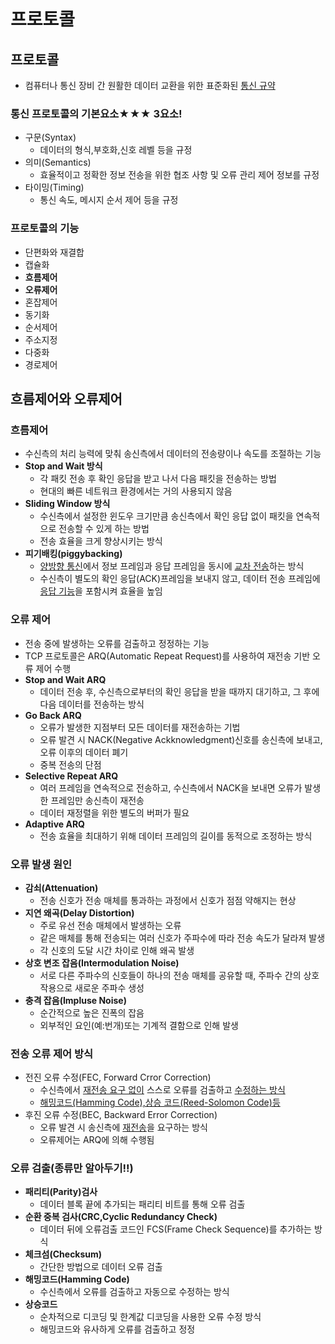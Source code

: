 # 프로토콜
## 프로토콜
- 컴퓨터나 통신 장비 간 원활한 데이터 교환을 위한 표준화된 <u>통신 규약</u>

### 통신 프로토콜의 기본요소★★★ 3요소!
- 구문(Syntax)
  - 데이터의 형식,부호화,신호 레벨 등을 규정
- 의미(Semantics)
  - 효율적이고 정확한 정보 전송을 위한 협조 사항 및 오류 관리 제어 정보를 규정
- 타이밍(Timing)
  - 통신 속도, 메시지 순서 제어 등을 규정

### 프로토콜의 기능
- 단편화와 재결합
- 캡슐화
- **흐름제어**
- **오류제어**
- 혼잡제어
- 동기화
- 순서제어
- 주소지정
- 다중화
- 경로제어

## 흐름제어와 오류제어
### 흐름제어
- 수신측의 처리 능력에 맞춰 송신측에서 데이터의 전송량이나 속도를 조절하는 기능
- **Stop and Wait 방식**
  - 각 패킷 전송 후 확인 응답을 받고 나서 다음 패킷을 전송하는 방법
  - 현대의 빠른 네트워크 환경에서는 거의 사용되지 않음
- **Sliding Window 방식**
  - 수신측에서 설정한 윈도우 크기만큼 송신측에서 확인 응답 없이 패킷을 연속적으로 전송할 수 있게 하는 방법
  - 전송 효율을 크게 향상시키는 방식
- **피기배킹(piggybacking)**
  - <u>양방향 통신</u>에서 정보 프레임과 응답 프레임을 동시에 <u>교차 전송</u>하는 방식
  - 수신측이 별도의 확인 응답(ACK)프레임을 보내지 않고, 데이터 전송 프레임에 <u>응답 기능</u>을 포함시켜 효율을 높임

### 오류 제어
- 전송 중에 발생하는 오류를 검출하고 정정하는 기능
- TCP 프로토콜은 ARQ(Automatic Repeat Request)를 사용하여 재전송 기반 오류 제어 수행
- **Stop and Wait ARQ**
  - 데이터 전송 후, 수신측으로부터의 확인 응답을 받을 때까지 대기하고, 그 후에 다음 데이터를 전송하는 방식
- **Go Back ARQ**
  - 오류가 발생한 지점부터 모든 데이터를 재전송하는 기법
  - 오류 발견 시 NACK(Negative Ackknowledgment)신호를 송신측에 보내고, 오류 이후의 데이터 폐기
  - 중복 전송의 단점
- **Selective Repeat ARQ**
  - 여러 프레임을 연속적으로 전송하고, 수신측에서 NACK을 보내면 오류가 발생한 프레임만 송신측이 재전송 
  - 데이터 재정렬을 위한 별도의 버퍼가 필요
- **Adaptive ARQ**
  - 전송 효율을 최대하기 위해 데이터 프레임의 길이를 동적으로 조정하는 방식

### 오류 발생 원인
- **감쇠(Attenuation)**
  - 전송 신호가 전송 매체를 통과하는 과정에서 신호가 점점 약해지는 현상 
- **지연 왜곡(Delay Distortion)**
  - 주로 유선 전송 매체에서 발생하는 오류
  - 같은 매체를 통해 전송되는 여러 신호가 주파수에 따라 전송 속도가 달라져 발생
  - 각 신호의 도달 시간 차이로 인해 왜곡 발생
- **상호 변조 잡음(Intermodulation Noise)**
  - 서로 다른 주파수의 신호들이 하나의 전송 매체를 공유할 때, 주파수 간의 상호작용으로 새로운 주파수 생성
- **충격 잡음(Impluse Noise)**
  - 순간적으로 높은 진폭의 잡음
  - 외부적인 요인(예:번개)또는 기계적 결함으로 인해 발생

### 전송 오류 제어 방식
- 전진 오류 수정(FEC, Forward Crror Correction)
  - 수신측에서 <u>재전송 요구 없이</u> 스스로 오류를 검출하고 <u>수정하는 방식</u>
  - <u>해밍코드(Hamming Code),상승 코드(Reed-Solomon Code)등</u>
- 후진 오류 수정(BEC, Backward Error Correction)
  - 오류 발견 시 송신측에 <u>재전송</u>을 요구하는 방식
  - 오류제어는 ARQ에 의해 수행됨

### 오류 검출(종류만 알아두기!!)
- **패리티(Parity)검사**
  - 데이터 블록 끝에 추가되는 패리티 비트를 통해 오류 검출
- **순환 중복 검사(CRC,Cyclic Redundancy Check)**
  - 데이터 뒤에 오류검출 코드인 FCS(Frame Check Sequence)를 추가하는 방식
- **체크섬(Checksum)**
  - 간단한 방법으로 데이터 오류 검출
- **해밍코드(Hamming Code)**
  - 수신측에서 오류를 검출하고 자동으로 수정하는 방식
- **상승코드**
  - 순차적으로 디코딩 및 한계값 디코딩을 사용한 오류 수정 방식
  - 해밍코드와 유사하게 오류를 검출하고 정정